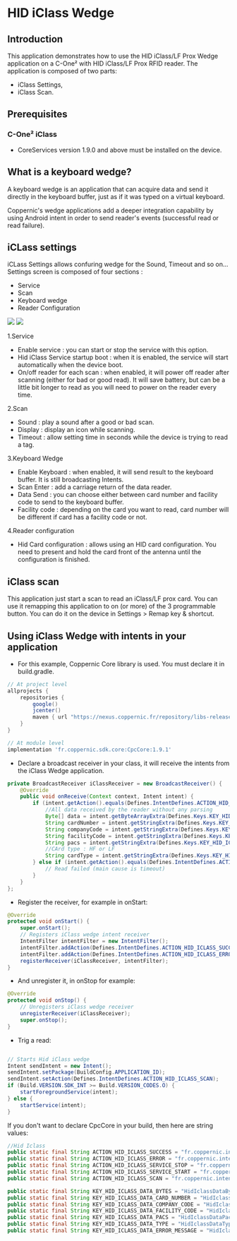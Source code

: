 HID iClass Wedge
=====


Introduction
------------

This application demonstrates how to use the HID iClass/LF Prox Wedge application on a C-One² with HID iClass/LF Prox RFID reader.
The application is composed of two parts:

 - iClass Settings,
 - iClass Scan.


Prerequisites
-------------

### C-One² iClass

 - CoreServices version 1.9.0 and above must be installed on the device.

What is a keyboard wedge?
-------------------------

A keyboard wedge is an application that can acquire data and send it directly in the keyboard buffer, just as if it was typed on a virtual keyboard.

Coppernic's wedge applications add a deeper integration capability by using Android intent in order to send reader's events (successful read or read failure).


iCLass settings
--------------

iCLass Settings allows confuring wedge for the Sound, Timeout and so on...
Settings screen is composed of four sections :
  - Service
  - Scan
  - Keyboard wedge
  - Reader Configuration


![](/img/application/iclass_settings.png) ![](/img/application/iclass_settings_2.png)


1.Service
   - Enable service : you can start or stop the service with this option.
   - Hid iClass Service startup boot : when it is enabled, the service will start
   automatically when the device boot.
   - On/off reader for each scan : when enabled, it will power off reader after scanning
   (either for bad or good read). It will save battery, but can be a little bit longer
   to read as you will need to power on the reader every time.


 2.Scan
  - Sound : play a sound after a good or bad scan.
  - Display : display an icon while scanning.
  - Timeout : allow setting time in seconds while the device is trying to read a tag.


 3.Keyboard Wedge
  - Enable Keyboard : when enabled, it will send result to the keyboard buffer. It is still broadcasting Intents.
  - Scan Enter : add a carriage return of the data reader.
  - Data Send : you can choose either between card number and facility code to send to the keyboard buffer.
  - Facility code : depending on the card you want to read, card number will be different if card has a facility code or not.


  4.Reader configuration
   - Hid Card configuration : allows using an HID card configuration. You need to present and hold the card front of the antenna until the configuration is finished.


iClass scan
---------

 This application just start a scan to read an iClass/LF prox card.
 You can use it remapping this application to on (or more) of the 3 programmable button. You can do it on the device in Settings > Remap key & shortcut.


Using iClass Wedge with intents in your application
---------------------------------

- For this example, Coppernic Core library is used. You must declare it in build.gradle.

``` groovy
// At project level
allprojects {
    repositories {
        google()
        jcenter()
        maven { url "https://nexus.coppernic.fr/repository/libs-release" }
    }
}
```

``` groovy
// At module level
implementation 'fr.coppernic.sdk.core:CpcCore:1.9.1'
```


- Declare a broadcast receiver in your class, it will receive the intents from the iClass Wedge application.

``` java
private BroadcastReceiver iClassReceiver = new BroadcastReceiver() {
    @Override
    public void onReceive(Context context, Intent intent) {        
        if (intent.getAction().equals(Defines.IntentDefines.ACTION_HID_ICLASS_SUCCESS)) {
            //All data received by the reader without any parsing
            Byte[] data = intent.getByteArrayExtra(Defines.Keys.KEY_HID_ICLASS_DATA_BYTES)
            String cardNumber = intent.getStringExtra(Defines.Keys.KEY_HID_ICLASS_DATA_CARD_NUMBER);  
            String companyCode = intent.getStringExtra(Defines.Keys.KEY_HID_ICLASS_DATA_COMPANY_CODE);  
            String facilityCode = intent.getStringExtra(Defines.Keys.KEY_HID_ICLASS_DATA_FACILITY_CODE);  
            String pacs = intent.getStringExtra(Defines.Keys.KEY_HID_ICLASS_DATA_PACS);
            //CArd type : HF or LF
            String cardType = intent.getStringExtra(Defines.Keys.KEY_HID_ICLASS_DATA_TYPE);                  
        } else if (intent.getAction().equals(Defines.IntentDefines.ACTION_HID_ICLASS_ERROR)) {
            // Read failed (main cause is timeout)
        }
    }
};
```

- Register the receiver, for example in onStart:

``` java
@Override
protected void onStart() {
    super.onStart();
    // Registers iClass wedge intent receiver
    IntentFilter intentFilter = new IntentFilter();
    intentFilter.addAction(Defines.IntentDefines.ACTION_HID_ICLASS_SUCCESS);
    intentFilter.addAction(Defines.IntentDefines.ACTION_HID_ICLASS_ERROR);
    registerReceiver(iClassReceiver, intentFilter);
}    
```

- And unregister it, in onStop for example:

``` java
@Override
protected void onStop() {
    // Unregisters iClass wedge receiver
    unregisterReceiver(iClassReceiver);
    super.onStop();
}
```

- Trig a read:

```java

// Starts Hid iClass wedge
Intent sendIntent = new Intent();
sendIntent.setPackage(BuildConfig.APPLICATION_ID);
sendIntent.setAction(Defines.IntentDefines.ACTION_HID_ICLASS_SCAN);
if (Build.VERSION.SDK_INT >= Build.VERSION_CODES.O) {
    startForegroundService(intent);
} else {
    startService(intent);
}
```

If you don't want to declare CpcCore in your build, then here are
string values:

```java
//Hid Iclass
public static final String ACTION_HID_ICLASS_SUCCESS = "fr.coppernic.intent.hid.iclasssuccess";
public static final String ACTION_HID_ICLASS_ERROR = "fr.coppernic.intent.hid.iclassfailed";
public static final String ACTION_HID_ICLASS_SERVICE_STOP = "fr.coppernic.intent.action.stop.hid.iclass.service";
public static final String ACTION_HID_ICLASS_SERVICE_START = "fr.coppernic.intent.action.start.hid.iclass.service";
public static final String ACTION_HID_ICLASS_SCAN = "fr.coppernic.intent.action.hid.iclass.SCAN";

public static final String KEY_HID_ICLASS_DATA_BYTES = "HidIclassDataBytes";
public static final String KEY_HID_ICLASS_DATA_CARD_NUMBER = "HidIclassDataCardNumber";
public static final String KEY_HID_ICLASS_DATA_COMPANY_CODE = "HidIclassDataCompanyCode";
public static final String KEY_HID_ICLASS_DATA_FACILITY_CODE = "HidIclassDataFacilityCode";
public static final String KEY_HID_ICLASS_DATA_PACS = "HidIclassDataPacs";
public static final String KEY_HID_ICLASS_DATA_TYPE = "HidIclassDataType";
public static final String KEY_HID_ICLASS_DATA_ERROR_MESSAGE = "HidIclassDataErrorMessage";
```
